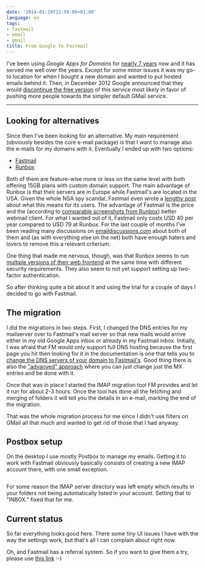 ```yaml
---
date: '2014-01-19T12:50:06+01:00'
language: en
tags:
- fastmail
- email
- gmail
title: From Google To Fastmail
---
```




I've been using *Google Apps for Domains* for [nearly 7 years][2] now and it has served me well over the years. Except for some minor issues it was my go-to location for when I bought a new domain and wanted to put hosted emails behind it. Then, in December 2012 Google announced that they would [discontinue the free version][1] of this service most likely in favor of pushing more people towards the simpler default GMail service.

---------

## Looking for alternatives

Since then I've been looking for an alternative. My main requirement (obviously besides the core e-mail package) is that I want to manage also the e-mails for my domains with it. Eventually I ended up with two options:

* [Fastmail][6]
* [Runbox][7]

Both of them are feature-wise more or less on the same level with both offering 15GB plans with custom domain support. The main advantage of Runbox is that their servers are in Europe while Fastmail's are located in the USA. Given the whole NSA spy scandal, Fastmail even wrote a [lengthy post][3] about what this means for its users. The advantage of Fastmail is the price and the (according to [comparable screenshots from Runbox][8]) better webmail client. For what I wanted out of it, Fastmail only costs USD 40 per year compared to USD 79 at Runbox. For the last couple of months I've been reading many discussions on [emaildiscussions.com][9] about both of them and (as with everything else on the net) both have enough haters and lovers to remove this a relevant criterium.

One thing that made me nervous, though, was that Runbox seems to run [multiple versions of their web frontend][10] at the same time with different security requirements. They also seem to not yet support setting up two-factor authentication.

So after thinking quite a bit about it and using the trial for a couple of days I decided to go with Fastmail.


## The migration

I did the migrations in two steps. First, I changed the DNS entries for my mailserver over to Fastmail's mail server so that new mails would arrive either in my old Google Apps inbox or already in my Fastmail inbox. Initially, I was afraid that FM would only support full DNS hosting because the first page you hit then looking for it in the documentation is one that tells you to [change the DNS servers of your domain to Fastmail's][4]. Good thing there is also the ["advanved" approach][5] where you can just change just the MX entries and be done with it.

Once that was in place I started the IMAP migration tool FM provides and let it run for about 2-3 hours. Once the tool has done all the fetching and merging of folders it will tell you the details in an e-mail, marking the end of the migration.

That was the whole migration process for me since I didn't use filters on GMail all that much and wanted to get rid of those that I had anyway.

## Postbox setup

On the desktop I use mostly Postbox to manage my emails. Getting it to work with Fastmail obviously basically consists of creating a new IMAP account there, with one small exception.

<figure><img src="/media/2014/postbox-advanced-settings.png" alt=""></figure>

For some reason the IMAP server directory was left empty which results in your folders not being automatically listed in your account. Setting that to "INBOX." fixed that for me.


## Current status

So far everything looks good here. There some tiny UI issues I have with the way the settings work, but that's all I can complain about right now.

Oh, and Fastmail has a referral system. So if you want to give them a try, please use [this link][11] :-)


[1]: http://googleenterprise.blogspot.co.at/2012/12/changes-to-google-apps-for-businesses.html
[2]: http://zerokspot.com/weblog/2007/12/08/google-apps-for-your-domain/
[3]: http://blog.fastmail.fm/2013/10/07/fastmails-servers-are-in-the-us-what-this-means-for-you/
[4]: https://www.fastmail.fm/help/quick_tours_setting_up_domain.html
[5]: https://www.fastmail.fm/help/domain_management_setup.html
[6]: https://fastmail.fm/
[7]: https://runbox.com/
[8]: https://runbox.com/features/email-services/preview/
[9]: http://www.emaildiscussions.com/
[10]: http://www.emaildiscussions.com/showthread.php?t=67296
[11]: http://www.fastmail.fm/?STKI=11979233
